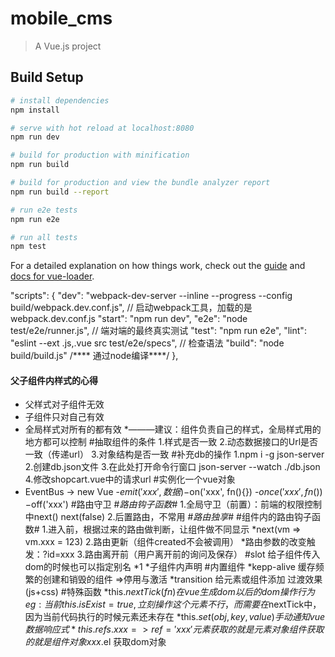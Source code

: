# mobile_cms

> A Vue.js project

## Build Setup

``` bash
# install dependencies
npm install

# serve with hot reload at localhost:8080
npm run dev

# build for production with minification
npm run build

# build for production and view the bundle analyzer report
npm run build --report

# run e2e tests
npm run e2e

# run all tests
npm test
```

For a detailed explanation on how things work, check out the [guide](http://vuejs-templates.github.io/webpack/) and [docs for vue-loader](http://vuejs.github.io/vue-loader).

  "scripts": {
    "dev": "webpack-dev-server --inline --progress --config build/webpack.dev.conf.js", // 启动webpack工具，加载的是webpack.dev.conf.js
    "start": "npm run dev",
    "e2e": "node test/e2e/runner.js", // 端对端的最终真实测试
    "test": "npm run e2e",
    "lint": "eslint --ext .js,.vue src test/e2e/specs", // 检查语法
    "build": "node build/build.js" /**** 通过node编译****/
  },
#### 父子组件内样式的心得
* 父样式对子组件无效
* 子组件只对自己有效
* 全局样式对所有的都有效
*———建议：组件负责自己的样式，全局样式用的地方都可以控制
#抽取组件的条件
1.样式是否一致
2.动态数据接口的Url是否一致（传递url）
3.对象结构是否一致
#补充db的操作
1.npm i -g json-server
2.创建db.json文件
3.在此处打开命令行窗口 json-server --watch ./db.json
4.修改shopcart.vue中的请求url
#实例化一个vue对象
* EventBus -> new Vue
  -$emit('xxx', 数据)
  -$on('xxx', fn(){})
  -$once('xxx',fn(){})
  -$off('xxx')
#路由守卫
  #*路由钩子函数*#
  1.全局守卫（前置）：前端的权限控制中next() next(false)
  2.后置路由，不常用
  #*路由独享*#
  #组件内的路由钩子函数#
  1.进入前，根据过来的路由做判断，让组件做不同显示
    *next(vm => vm.xxx = 123)
  2.路由更新（组件created不会被调用）
    *路由参数的改变触发：?id=xxx
  3.路由离开前（用户离开前的询问及保存）
#slot 给子组件传入dom的时候也可以指定别名
  *<span slot="xx">1</span>
  *子组件内声明 <slot name="xx"></slot>
#内置组件
  *kepp-alive 缓存频繁的创建和销毁的组件 =>停用与激活
  *transition 给元素或组件添加 过渡效果(js+css)
#特殊函数
  *this.$nextTick(fn) 在vue生成dom以后的dom操作行为
    eg: 当前this.isExist= true,立刻操作这个元素不行，而需要在$nextTick中，因为当前代码执行的时候元素还未存在
  *this.$set(obj, key, value) 手动通知vue数据响应式
  *this.refs.xxx => ref = 'xxx'
    元素获取的就是元素对象
    组件获取的就是组件对象  xxx.$el 获取dom对象